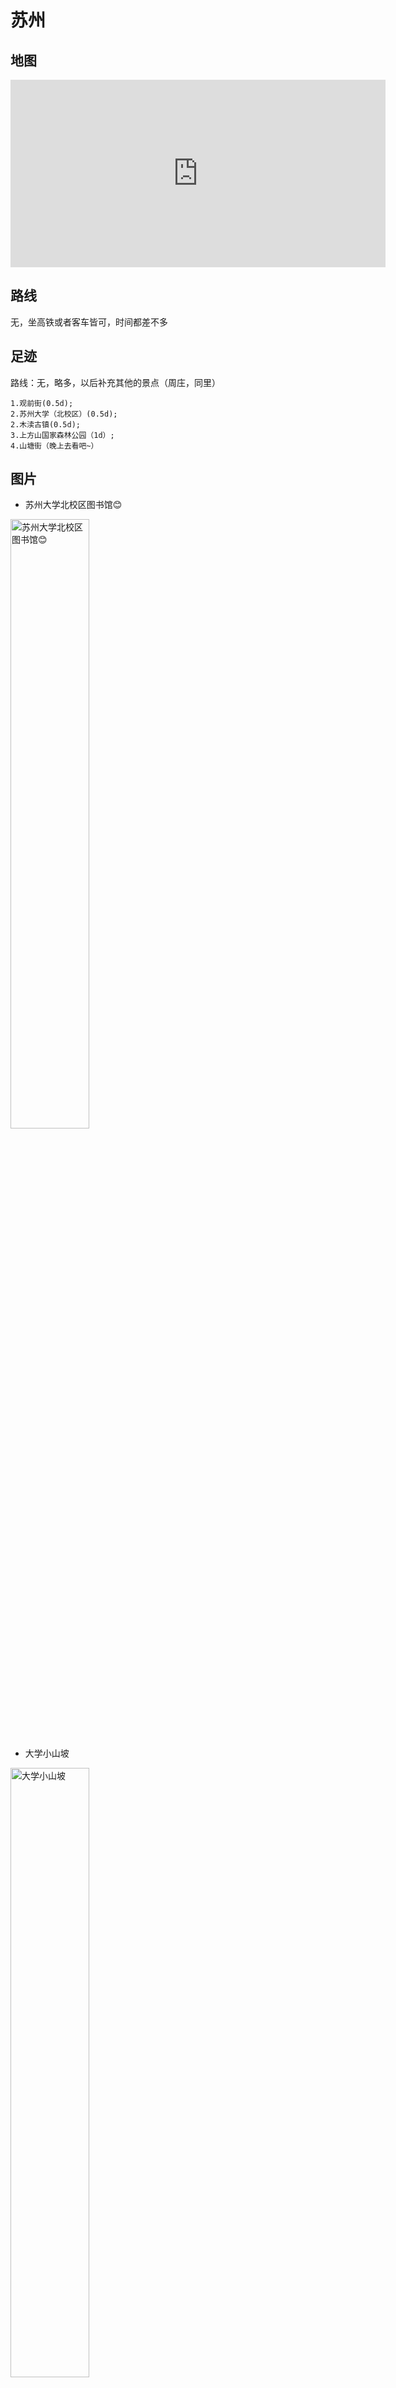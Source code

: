 # 苏州

## 地图

<iframe width='600' height='300' frameborder='0' scrolling='no' marginheight='0' marginwidth='0' src='http://f.amap.com/2K4yV_0C34Cfc'></iframe>

## 路线
无，坐高铁或者客车皆可，时间都差不多

## 足迹

路线：无，略多，以后补充其他的景点（周庄，同里）

```
1.观前街(0.5d);
2.苏州大学（北校区）(0.5d);
2.木渎古镇(0.5d);
3.上方山国家森林公园（1d）;
4.山塘街（晚上去看吧~）
```

## 图片

* 苏州大学北校区图书馆😊

<img alt="苏州大学北校区图书馆😊" src ="./../assets/images/20180422155840.jpeg" width="50%" />    

* 大学小山坡

<img alt="大学小山坡" src ="./../assets/images/20180422155841.jpeg" width="50%" />    

* 运河(相门)

<img alt="运河(相门)" src ="./../assets/images/20180422155842.jpeg" width="50%" />    

* 苏州站（南门）

<img alt="苏州站（南门）" src ="./../assets/images/20180422155843.jpeg" width="50%" />    

* 上方山森林公园

<img alt="上方山森林公园" src ="./../assets/images/20180422155844.jpeg" width="50%" />    

* 蒲公英

<img alt="蒲公英" src ="./../assets/images/20180422155845.jpeg" width="50%" />    

* 木渎古镇小黄花

<img alt="木渎古镇小黄花" src ="./../assets/images/20180422155846.jpg" width="50%" />  

* 上方山森林公园🌺

<img alt="上方山森林公园" src ="./../assets/images/20180422155847.jpeg" width="50%" />    

* 上方山森林公园🍑

<img alt="上方山森林公园" src ="./../assets/images/20180422155848.jpg" width="50%" />    

* 上方山森林公园紫藤萝

<img alt="上方山森林公园紫藤萝" src ="./../assets/images/20180422155849.jpg" width="50%"/>

## 建议

* 时长：两日半即可玩完
* 吃喝：鸡头米(嘎嘣脆)，拌面（还行吧）
* 状态：适合慢慢走~适合散步

## 备注

1. 注意保暖
2. 注意防晒
3. 去山塘街的时候下雨，没有拍照。。。不过鸡头米好吃~~
4. 鲁坚强同学

